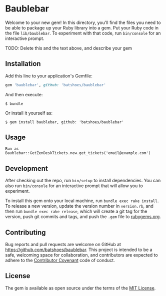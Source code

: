 # Baublebar

Welcome to your new gem! In this directory, you'll find the files you need to be able to package up your Ruby library into a gem. Put your Ruby code in the file `lib/baublebar`. To experiment with that code, run `bin/console` for an interactive prompt.

TODO: Delete this and the text above, and describe your gem

## Installation

Add this line to your application's Gemfile:

```ruby
gem 'baublebar', github: 'batshoes/baublebar'
```

And then execute:

    $ bundle

Or install it yourself as:

    $ gem install baublebar, github: 'batshoes/baublebar'

## Usage

    Run as Baublebar::GetZenDeskTickets.new.get_tickets('email@example.com')

## Development

After checking out the repo, run `bin/setup` to install dependencies. You can also run `bin/console` for an interactive prompt that will allow you to experiment.

To install this gem onto your local machine, run `bundle exec rake install`. To release a new version, update the version number in `version.rb`, and then run `bundle exec rake release`, which will create a git tag for the version, push git commits and tags, and push the `.gem` file to [rubygems.org](https://rubygems.org).

## Contributing

Bug reports and pull requests are welcome on GitHub at https://github.com/batshoes/baublebar. This project is intended to be a safe, welcoming space for collaboration, and contributors are expected to adhere to the [Contributor Covenant](http://contributor-covenant.org) code of conduct.


## License

The gem is available as open source under the terms of the [MIT License](http://opensource.org/licenses/MIT).

